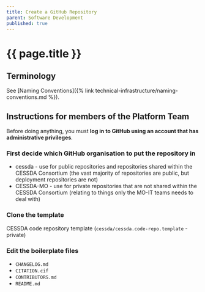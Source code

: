 ```yaml
---
title: Create a GitHub Repository
parent: Software Development
published: true
---
```


# {{ page.title }}

## Terminology

See [Naming Conventions]({% link technical-infrastructure/naming-conventions.md %}).

## Instructions for members of the Platform Team

Before doing anything, you must **log in to GitHub using an account that has administrative privileges**.

### First decide which GitHub organisation to put the repository in

* cessda - use for public repositories and repositories shared within the CESSDA Consortium (the vast majority of repositories are public, but deployment repositories are not)
* CESSDA-MO - use for private repositories that are not shared within the CESSDA Consortium (relating to things only the MO-IT teams needs to deal with)

### Clone the template

CESSDA code repository template (`cessda/cessda.code-repo.template` - private)

### Edit the boilerplate files

* `CHANGELOG.md`
* `CITATION.cif`
* `CONTRIBUTORS.md`
* `README.md`
